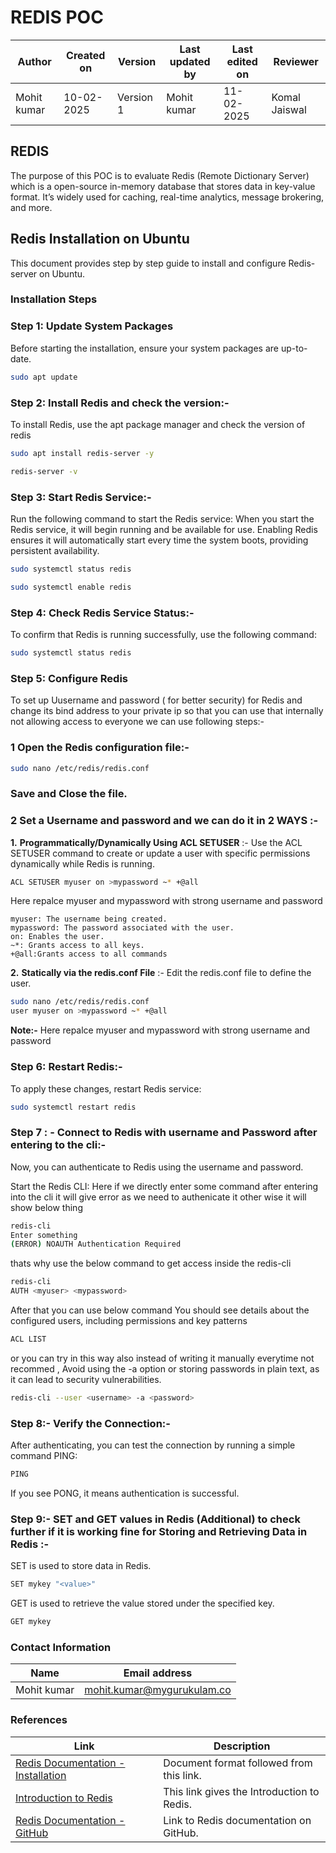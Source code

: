 
# **REDIS POC**

| **Author**            | **Created on** | **Version** | **Last updated by**       | **Last edited on** | **Reviewer**      |
|-----------------------|----------------|-------------|----------------------------|---------------------|-------------------|
| Mohit kumar     | 10-02-2025       | Version 1 | Mohit kumar       | 11-02-2025       | Komal Jaiswal  |

## **REDIS**

The purpose of this POC is to evaluate Redis (Remote Dictionary Server) which is a  open-source in-memory database that stores data in key-value format. It’s widely used for caching, real-time analytics, message brokering, and more.


## **Redis Installation on Ubuntu**

This document provides step by step guide to install and configure Redis-server on Ubuntu.


### **Installation Steps**

### **Step 1: Update System Packages**

Before starting the installation, ensure your system packages are up-to-date.

``` bash
sudo apt update
```
### **Step 2: Install Redis and check the version:-**

To install Redis, use the apt package manager and check the version of redis

``` bash
sudo apt install redis-server -y

redis-server -v
```

### **Step 3: Start Redis Service:-**
Run the following command to start the Redis service: When you start the Redis service, it will begin running and be available for use. Enabling Redis ensures it will automatically start every time the system boots, providing persistent availability.

``` bash
sudo systemctl status redis

sudo systemctl enable redis
```

### **Step 4: Check Redis Service Status:-**
To confirm that Redis is running successfully, use the following command:

``` bash
sudo systemctl status redis
```


### **Step 5: Configure Redis**
To set up Uusername and password ( for better security) for Redis and change its bind address to your private ip so that you can use that internally not allowing access to everyone we can use following steps:-
  
  ### 1 **Open the Redis configuration file:-**

``` bash
sudo nano /etc/redis/redis.conf
```
### **Save and Close the file.**

 ### 2 **Set a Username and password and we can do it in 2 WAYS :-** 

 **1.** **Programmatically/Dynamically Using ACL SETUSER** :- Use the ACL SETUSER command to create or update a user with specific permissions dynamically while Redis is running.

``` bash
ACL SETUSER myuser on >mypassword ~* +@all
```
Here repalce myuser and mypassword with strong username and password
```
myuser: The username being created.
mypassword: The password associated with the user.
on: Enables the user.
~*: Grants access to all keys.
+@all:Grants access to all commands

```
 **2.**  **Statically via the redis.conf File** :- Edit the redis.conf file to define the user.

``` bash
sudo nano /etc/redis/redis.conf
user myuser on >mypassword ~* +@all
```
**Note:-** Here repalce myuser and mypassword with strong username and password

### **Step 6: Restart Redis:-**
To apply these changes, restart Redis service:

``` bash
sudo systemctl restart redis
```

### **Step 7 : - Connect to Redis with username and Password after entering to the  cli:-** 

Now, you can authenticate to Redis using the username and  password.

Start the Redis CLI: Here if we directly enter some command after entering  into the cli it will give error as we need to authenicate it other wise it will show below thing

``` bash
redis-cli
Enter something 
(ERROR) NOAUTH Authentication Required
```

thats why use the below command to get access inside the redis-cli


``` bash
redis-cli
AUTH <myuser> <mypassword>
```
After that you can use below command You should see details about the configured users, including permissions and key patterns
``` bash
ACL LIST
```

or you can try in this way also instead of writing it manually everytime not recommed , Avoid using the -a option or storing passwords in plain text, as it can lead to security vulnerabilities.

``` bash
redis-cli --user <username> -a <password>
```


### **Step 8:- Verify the Connection:-** 
After authenticating, you can test the connection by running a simple command PING:

``` bash
PING
```
If you see PONG, it means authentication is successful.



### **Step 9:- SET and GET values in Redis (Additional) to check further if it is working fine for Storing and Retrieving Data in Redis :-**
SET is used to store data in Redis.

``` bash
SET mykey "<value>"
```
GET is used to retrieve the value stored under the specified key.
``` bash
GET mykey
```

### Contact Information

| **Name** | **Email address**            |
|----------|-------------------------------|
| Mohit kumar   |  mohit.kumar@mygurukulam.co          |


### References

| Link                                                                                                           | Description                                               |
|---------------------------------------------------------------------------------------------------------------|-----------------------------------------------------------|
| [Redis Documentation - Installation](https://dev.to/iqquee/how-to-setup-redis-on-linux-4h06) | Document format followed from this link.                 |
| [Introduction to Redis](https://www.geeksforgeeks.org/introduction-to-redis-server/) | This link gives the Introduction to Redis. |
| [Redis Documentation - GitHub](https://github.com/snaatak-Zero-Downtime-Crew/Documentation/blob/main/OT%20MS%20Understanding/Database/Redis/Redis%20POC/README.md) | Link to Redis documentation on GitHub. 







